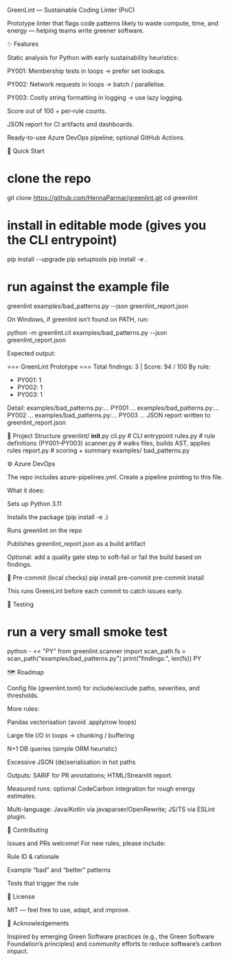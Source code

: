 GreenLint — Sustainable Coding Linter (PoC)


Prototype linter that flags code patterns likely to waste compute, time, and energy — helping teams write greener software.

✨ Features

Static analysis for Python with early sustainability heuristics:

PY001: Membership tests in loops → prefer set lookups.

PY002: Network requests in loops → batch / parallelise.

PY003: Costly string formatting in logging → use lazy logging.

Score out of 100 + per-rule counts.

JSON report for CI artifacts and dashboards.

Ready-to-use Azure DevOps pipeline; optional GitHub Actions.

🚀 Quick Start
# clone the repo
git clone https://github.com/HennaParmar/greenlint.git
cd greenlint

# install in editable mode (gives you the CLI entrypoint)
pip install --upgrade pip setuptools
pip install -e .

# run against the example file
greenlint examples/bad_patterns.py --json greenlint_report.json


On Windows, if greenlint isn’t found on PATH, run:

python -m greenlint.cli examples/bad_patterns.py --json greenlint_report.json


Expected output:

=== GreenLint Prototype ===
Total findings: 3  |  Score: 94 / 100
By rule:
  - PY001: 1
  - PY002: 1
  - PY003: 1

Detail:
examples/bad_patterns.py:... PY001 ...
examples/bad_patterns.py:... PY002 ...
examples/bad_patterns.py:... PY003 ...
JSON report written to greenlint_report.json

📁 Project Structure
greenlint/
  __init__.py
  cli.py          # CLI entrypoint
  rules.py        # rule definitions (PY001–PY003)
  scanner.py      # walks files, builds AST, applies rules
  report.py       # scoring + summary
examples/
  bad_patterns.py

⚙️ Azure DevOps

The repo includes azure-pipelines.yml. Create a pipeline pointing to this file.

What it does:

Sets up Python 3.11

Installs the package (pip install -e .)

Runs greenlint on the repo

Publishes greenlint_report.json as a build artifact

Optional: add a quality gate step to soft-fail or fail the build based on findings.

🔧 Pre-commit (local checks)
pip install pre-commit
pre-commit install


This runs GreenLint before each commit to catch issues early.

🧪 Testing
# run a very small smoke test
python - << "PY"
from greenlint.scanner import scan_path
fs = scan_path("examples/bad_patterns.py")
print("findings:", len(fs))
PY

🗺️ Roadmap

Config file (greenlint.toml) for include/exclude paths, severities, and thresholds.

More rules:

Pandas vectorisation (avoid .apply/row loops)

Large file I/O in loops → chunking / buffering

N+1 DB queries (simple ORM heuristic)

Excessive JSON (de)serialisation in hot paths

Outputs: SARIF for PR annotations; HTML/Streamlit report.

Measured runs: optional CodeCarbon integration for rough energy estimates.

Multi-language: Java/Kotlin via javaparser/OpenRewrite; JS/TS via ESLint plugin.

🤝 Contributing

Issues and PRs welcome! For new rules, please include:

Rule ID & rationale

Example “bad” and “better” patterns

Tests that trigger the rule

📜 License

MIT — feel free to use, adapt, and improve.

🙌 Acknowledgements

Inspired by emerging Green Software practices (e.g., the Green Software Foundation’s principles) and community efforts to reduce software’s carbon impact.
